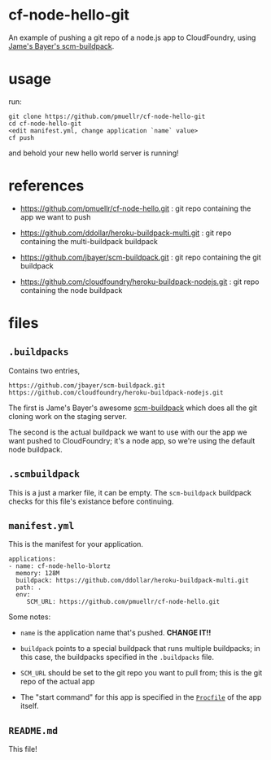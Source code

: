cf-node-hello-git
================================================================================

An example of pushing a git repo of a node.js app to CloudFoundry, using
[Jame's Bayer's scm-buildpack](https://groups.google.com/a/cloudfoundry.org/d/msg/vcap-dev/9eC_wNg2DPc/FcYDlrkeH7UJ).


usage
================================================================================

run:

    git clone https://github.com/pmuellr/cf-node-hello-git
    cd cf-node-hello-git
    <edit manifest.yml, change application `name` value>
    cf push

and behold your new hello world server is running!



references
================================================================================

* <https://github.com/pmuellr/cf-node-hello.git> :
  git repo containing the app we want to push

* <https://github.com/ddollar/heroku-buildpack-multi.git> :
  git repo containing the multi-buildpack buildpack

* <https://github.com/jbayer/scm-buildpack.git> :
  git repo containing the git buildpack

* <https://github.com/cloudfoundry/heroku-buildpack-nodejs.git> :
  git repo containing the node buildpack



files
================================================================================



`.buildpacks`
--------------------------------------------------------------------------------

Contains two entries,

    https://github.com/jbayer/scm-buildpack.git
    https://github.com/cloudfoundry/heroku-buildpack-nodejs.git

The first is Jame's Bayer's awesome
[scm-buildpack](https://github.com/jbayer/scm-buildpack)
which does all the git cloning work on the staging server.

The second is the actual buildpack we want to use with our the app we want
pushed to CloudFoundry; it's a node app, so we're using the default node
buildpack.



`.scmbuildpack`
--------------------------------------------------------------------------------

This is a just a marker file, it can be empty.  The `scm-buildpack` buildpack
checks for this file's existance before continuing.



`manifest.yml`
--------------------------------------------------------------------------------

This is the manifest for your application.

    applications:
    - name: cf-node-hello-blortz
      memory: 128M
      buildpack: https://github.com/ddollar/heroku-buildpack-multi.git
      path: .
      env:
         SCM_URL: https://github.com/pmuellr/cf-node-hello.git

Some notes:

* `name` is the application name that's pushed.  **CHANGE IT!!**

* `buildpack` points to a special buildpack that runs multiple buildpacks; in
  this case, the buildpacks specified in the `.buildpacks` file.

* `SCM_URL` should be set to the git repo you want to pull from; this is the git
  repo of the actual app

* The "start command" for this app is specified in the
  [`Procfile`](https://github.com/pmuellr/cf-node-hello/blob/master/Procfile)
  of the app itself.



`README.md`
--------------------------------------------------------------------------------

This file!

